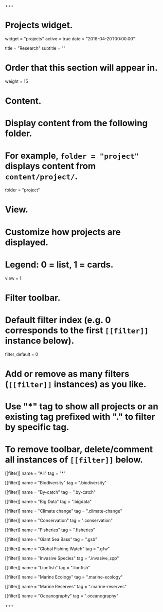 +++
# Projects widget.
widget = "projects"
active = true
date = "2016-04-20T00:00:00"

title = "Research"
subtitle = ""

# Order that this section will appear in.
weight = 15

# Content.
# Display content from the following folder.
# For example, `folder = "project"` displays content from `content/project/`.
folder = "project"

# View.
# Customize how projects are displayed.
# Legend: 0 = list, 1 = cards.
view = 1

# Filter toolbar.

# Default filter index (e.g. 0 corresponds to the first `[[filter]]` instance below).
filter_default = 0

# Add or remove as many filters (`[[filter]]` instances) as you like.
# Use "*" tag to show all projects or an existing tag prefixed with "." to filter by specific tag.
# To remove toolbar, delete/comment all instances of `[[filter]]` below.
[[filter]]
  name = "All"
  tag = "*"

[[filter]]
  name = "Biodiversity"
  tag = ".biodiversity"

[[filter]]
  name = "By-catch"
  tag = ".by-catch"
  
[[filter]]
  name = "Big Data"
  tag = ".bigdata"
  
[[filter]]
  name = "Climate change"
  tag = ".climate-change"

[[filter]]
  name = "Conservation"
  tag = ".conservation"
  
[[filter]]
  name = "Fisheries"
  tag = ".fisheries"

[[filter]]
  name = "Giant Sea Bass"
  tag = ".gsb"

[[filter]]
  name = "Global Fishing Watch"
  tag = ".gfw"
  
[[filter]]
  name = "Invasive Species"
  tag = ".invasive_spp"
  
[[filter]]
  name = "Lionfish"
  tag = ".lionfish"

[[filter]]
  name = "Marine Ecology"
  tag = ".marine-ecology"

[[filter]]
  name = "Marine Reserves"
  tag = ".marine-reserves"

[[filter]]
  name = "Oceanography"
  tag = ".oceanography"

+++

